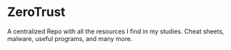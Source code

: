 # ZeroTrust
A centralized Repo with all the resources I find in my studies. Cheat sheets, malware, useful programs, and many more.
